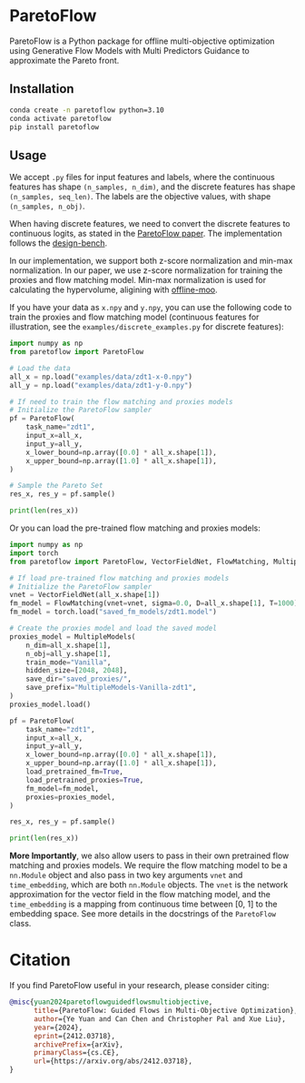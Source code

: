 # ParetoFlow
ParetoFlow is a Python package for offline multi-objective optimization using Generative Flow Models with Multi Predictors Guidance to approximate the Pareto front.

## Installation

```bash
conda create -n paretoflow python=3.10
conda activate paretoflow
pip install paretoflow
```

## Usage
We accept `.py` files for input features and labels, where the continuous features has shape `(n_samples, n_dim)`, and the discrete features has shape `(n_samples, seq_len)`.
The labels are the objective values, with shape `(n_samples, n_obj)`.

When having discrete features, we need to convert the discrete features to continuous logits, as stated in the [ParetoFlow paper](https://arxiv.org/abs/2412.03718). The implementation follows the [design-bench](https://github.com/brandontrabucco/design-bench).

In our implementation, we support both z-score normalization and min-max normalization.
In our paper, we use z-score normalization for training the proxies and flow matching model. Min-max normalization is used for calculating the hypervolume, aligining with [offline-moo](https://github.com/lamda-bbo/offline-moo?tab=readme-ov-file#offline-multi-objective-optimization).

If you have your data as `x.npy` and `y.npy`, you can use the following code to train the proxies and flow matching model (continuous features for illustration, see the `examples/discrete_examples.py` for discrete features):
```python
import numpy as np
from paretoflow import ParetoFlow

# Load the data
all_x = np.load("examples/data/zdt1-x-0.npy")
all_y = np.load("examples/data/zdt1-y-0.npy")

# If need to train the flow matching and proxies models
# Initialize the ParetoFlow sampler
pf = ParetoFlow(
    task_name="zdt1",
    input_x=all_x,
    input_y=all_y,
    x_lower_bound=np.array([0.0] * all_x.shape[1]),
    x_upper_bound=np.array([1.0] * all_x.shape[1]),
)

# Sample the Pareto Set
res_x, res_y = pf.sample()

print(len(res_x))
```

Or you can load the pre-trained flow matching and proxies models:
```python
import numpy as np
import torch
from paretoflow import ParetoFlow, VectorFieldNet, FlowMatching, MultipleModels

# If load pre-trained flow matching and proxies models
# Initialize the ParetoFlow sampler
vnet = VectorFieldNet(all_x.shape[1])
fm_model = FlowMatching(vnet=vnet, sigma=0.0, D=all_x.shape[1], T=1000)
fm_model = torch.load("saved_fm_models/zdt1.model")

# Create the proxies model and load the saved model
proxies_model = MultipleModels(
    n_dim=all_x.shape[1],
    n_obj=all_y.shape[1],
    train_mode="Vanilla",
    hidden_size=[2048, 2048],
    save_dir="saved_proxies/",
    save_prefix="MultipleModels-Vanilla-zdt1",
)
proxies_model.load()

pf = ParetoFlow(
    task_name="zdt1",
    input_x=all_x,
    input_y=all_y,
    x_lower_bound=np.array([0.0] * all_x.shape[1]),
    x_upper_bound=np.array([1.0] * all_x.shape[1]),
    load_pretrained_fm=True,
    load_pretrained_proxies=True,
    fm_model=fm_model,
    proxies=proxies_model,
)

res_x, res_y = pf.sample()

print(len(res_x))
```

**More Importantly**, we also allow users to pass in their own pretrained flow matching and proxies models. We require the flow matching model to be a `nn.Module` object and also pass in two key arguments `vnet` and `time_embedding`, which are both `nn.Module` objects. The `vnet` is the network approximation for the vector field in the flow matching model, and the `time_embedding` is a mapping from continuous time between [0, 1] to the embedding space. See more details in the docstrings of the `ParetoFlow` class.

# Citation

If you find ParetoFlow useful in your research, please consider citing:

```bibtex
@misc{yuan2024paretoflowguidedflowsmultiobjective,
      title={ParetoFlow: Guided Flows in Multi-Objective Optimization}, 
      author={Ye Yuan and Can Chen and Christopher Pal and Xue Liu},
      year={2024},
      eprint={2412.03718},
      archivePrefix={arXiv},
      primaryClass={cs.CE},
      url={https://arxiv.org/abs/2412.03718}, 
}
```